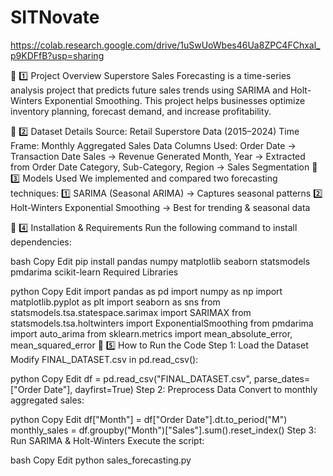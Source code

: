 # SITNovate

https://colab.research.google.com/drive/1uSwUoWbes46Ua8ZPC4FChxal_p9KDFfB?usp=sharing

📌 1️⃣ Project Overview
Superstore Sales Forecasting is a time-series analysis project that predicts future sales trends using SARIMA and Holt-Winters Exponential Smoothing.
This project helps businesses optimize inventory planning, forecast demand, and increase profitability.

📌 2️⃣ Dataset Details
Source: Retail Superstore Data (2015–2024)
Time Frame: Monthly Aggregated Sales Data
Columns Used:
Order Date → Transaction Date
Sales → Revenue Generated
Month, Year → Extracted from Order Date
Category, Sub-Category, Region → Sales Segmentation
📌 3️⃣ Models Used
We implemented and compared two forecasting techniques:
1️⃣ SARIMA (Seasonal ARIMA) → Captures seasonal patterns
2️⃣ Holt-Winters Exponential Smoothing → Best for trending & seasonal data

📌 4️⃣ Installation & Requirements
Run the following command to install dependencies:

bash
Copy
Edit
pip install pandas numpy matplotlib seaborn statsmodels pmdarima scikit-learn
Required Libraries

python
Copy
Edit
import pandas as pd
import numpy as np
import matplotlib.pyplot as plt
import seaborn as sns
from statsmodels.tsa.statespace.sarimax import SARIMAX
from statsmodels.tsa.holtwinters import ExponentialSmoothing
from pmdarima import auto_arima
from sklearn.metrics import mean_absolute_error, mean_squared_error
📌 5️⃣ How to Run the Code
Step 1: Load the Dataset
Modify FINAL_DATASET.csv in pd.read_csv():

python
Copy
Edit
df = pd.read_csv("FINAL_DATASET.csv", parse_dates=["Order Date"], dayfirst=True)
Step 2: Preprocess Data
Convert to monthly aggregated sales:

python
Copy
Edit
df["Month"] = df["Order Date"].dt.to_period("M")
monthly_sales = df.groupby("Month")["Sales"].sum().reset_index()
Step 3: Run SARIMA & Holt-Winters
Execute the script:

bash
Copy
Edit
python sales_forecasting.py
